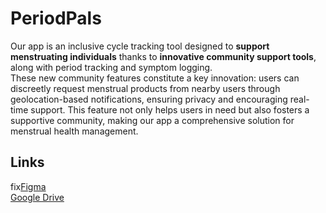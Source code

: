 # PeriodPals

Our app is an inclusive cycle tracking tool designed to **support menstruating individuals** thanks to **innovative community support tools**, along with period tracking and symptom logging.  
These new community features constitute a key innovation: users can discreetly request menstrual products from nearby users through geolocation-based notifications, ensuring privacy and encouraging real-time support. This feature not only helps users in need but also fosters a supportive community, making our app a comprehensive solution for menstrual health management.

## Links
fix[Figma](https://www.figma.com/team_invite/redeem/MnyBeEvw4fKH4aV5aVBpPb)  
[Google Drive](https://docs.google.com/document/d/1-qGE7yrF2O_BGeR_vdvgo5ePdevHa0nPuL4w-9gv3MQ/edit?usp=sharing)
